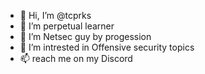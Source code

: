 - 👋 Hi, I’m @tcprks
- 👀 I’m perpetual learner
- 🌱 I’m Netsec guy by progession
- 💞️ I’m intrested in Offensive security topics
- 📫  reach me on my Discord

<!---
tcprks/tcprks is a ✨ special ✨ repository because its `README.md` (this file) appears on your GitHub profile.
You can click the Preview link to take a look at your changes.
--->
